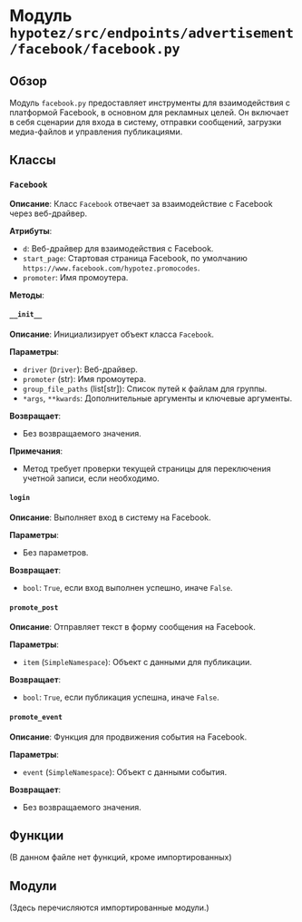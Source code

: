 # Модуль `hypotez/src/endpoints/advertisement/facebook/facebook.py`

## Обзор

Модуль `facebook.py` предоставляет инструменты для взаимодействия с платформой Facebook, в основном для рекламных целей. Он включает в себя сценарии для входа в систему, отправки сообщений, загрузки медиа-файлов и управления публикациями.

## Классы

### `Facebook`

**Описание**: Класс `Facebook` отвечает за взаимодействие с Facebook через веб-драйвер.

**Атрибуты**:

* `d`: Веб-драйвер для взаимодействия с Facebook.
* `start_page`: Стартовая страница Facebook, по умолчанию `https://www.facebook.com/hypotez.promocodes`.
* `promoter`: Имя промоутера.


**Методы**:

#### `__init__`

**Описание**: Инициализирует объект класса `Facebook`.

**Параметры**:

* `driver` (`Driver`): Веб-драйвер.
* `promoter` (str): Имя промоутера.
* `group_file_paths` (list[str]): Список путей к файлам для группы.
* `*args`, `**kwards`: Дополнительные аргументы и ключевые аргументы.


**Возвращает**:
* Без возвращаемого значения.

**Примечания**:
* Метод требует проверки текущей страницы для переключения учетной записи, если необходимо.

#### `login`

**Описание**:  Выполняет вход в систему на Facebook.

**Параметры**:
* Без параметров.

**Возвращает**:
* `bool`: `True`, если вход выполнен успешно, иначе `False`.


#### `promote_post`

**Описание**: Отправляет текст в форму сообщения на Facebook.

**Параметры**:

* `item` (`SimpleNamespace`): Объект с данными для публикации.


**Возвращает**:
* `bool`: `True`, если публикация успешна, иначе `False`.

#### `promote_event`

**Описание**: Функция для продвижения события на Facebook.

**Параметры**:

* `event` (`SimpleNamespace`): Объект с данными события.

**Возвращает**:
* Без возвращаемого значения.


## Функции

(В данном файле нет функций, кроме импортированных)


## Модули


(Здесь перечисляются импортированные модули.)